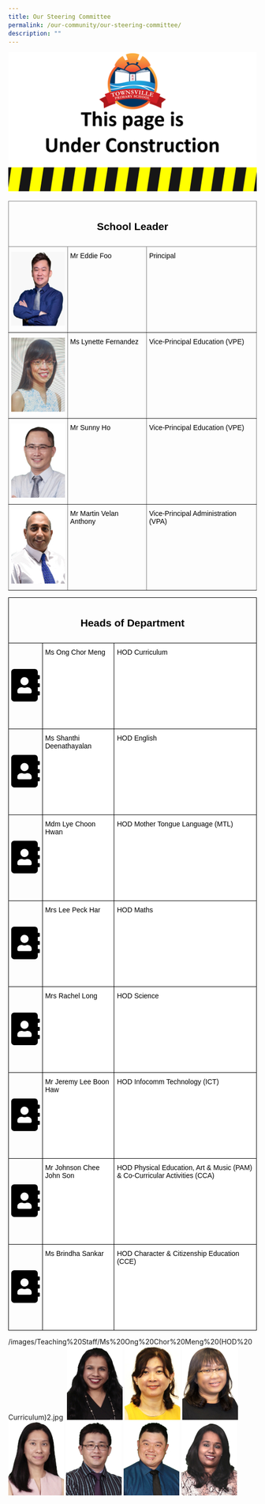 ```yaml
---
title: Our Steering Committee
permalink: /our-community/our-steering-committee/
description: ""
---
```

![](/images/Construction.jpg)


<style type="text/css">
.tg  {border-collapse:collapse;border-spacing:0;}
.tg td{border-color:black;border-style:solid;border-width:1px;font-family:Arial, sans-serif;font-size:14px;
  overflow:hidden;padding:10px 5px;word-break:normal;}
.tg th{border-color:black;border-style:solid;border-width:1px;font-family:Arial, sans-serif;font-size:14px;
  font-weight:normal;overflow:hidden;padding:10px 5px;word-break:normal;}
.tg .tg-c3ow{border-color:inherit;text-align:center;vertical-align:top}
.tg .tg-0pky{border-color:inherit;text-align:left;vertical-align:top}
</style>
<table class="tg">
<thead>
  <tr>
    <th class="tg-c3ow" colspan="3"><span style="font-weight:400;font-style:normal;text-decoration:none;color:#000;background-color:transparent"><h2>School Leader</h2></span></th>
  </tr>
</thead>
<tbody>
  <tr>
    <td class="tg-0pky"><img src="/images/School%20Leaders/Eddie%20Foo2.jpg" alt="Image" width="113" height="150"><br></td>
    <td class="tg-0pky"><span style="font-weight:400;font-style:normal;text-decoration:none;color:#000;background-color:transparent">Mr Eddie Foo</span></td>
    <td class="tg-0pky"><span style="font-weight:400;font-style:normal;text-decoration:none;color:#000;background-color:transparent">Principal</span></td>
  </tr>
  <tr>
    <td class="tg-0pky"><img src="/images/School%20Leaders/Ms%20Lynette%20Fernandez_VPE2.jpeg" width="113" height="150"></td>
    <td class="tg-0pky"><span style="font-weight:400;font-style:normal;text-decoration:none;color:#000;background-color:transparent">Ms Lynette Fernandez</span></td>
    <td class="tg-0pky"><span style="font-weight:400;font-style:normal;text-decoration:none;color:#000;background-color:transparent">Vice-Principal Education (VPE)</span></td>
  </tr>
  <tr>
    <td class="tg-0pky"><img src="/images/School%20Leaders/Sunny%20Ho.jpeg"  width="113" height="150"></td>
    <td class="tg-0pky"><span style="font-weight:400;font-style:normal;text-decoration:none;color:#000;background-color:transparent">Mr Sunny Ho</span></td>
    <td class="tg-0pky"><span style="font-weight:400;font-style:normal;text-decoration:none;color:#000;background-color:transparent">Vice-Principal Education (VPE)</span></td>
  </tr>
  <tr>
    <td class="tg-0pky"><img src="/images/School%20Leaders/Martin%20Velan%20Anthony.jpeg"  width="113" height="150"></td>
    <td class="tg-0pky"><span style="font-weight:400;font-style:normal;text-decoration:none;color:#000;background-color:transparent">Mr Martin Velan Anthony</span></td>
    <td class="tg-0pky"><span style="font-weight:400;font-style:normal;text-decoration:none;color:#000;background-color:transparent">Vice-Principal Administration (VPA)</span></td>
  </tr>
</tbody>
</table>

<style type="text/css">
.tg  {border-collapse:collapse;border-spacing:0;}
.tg td{border-color:black;border-style:solid;border-width:1px;font-family:Arial, sans-serif;font-size:14px;
  overflow:hidden;padding:10px 5px;word-break:normal;}
.tg th{border-color:black;border-style:solid;border-width:1px;font-family:Arial, sans-serif;font-size:14px;
  font-weight:normal;overflow:hidden;padding:10px 5px;word-break:normal;}
.tg .tg-baqh{text-align:center;vertical-align:top}
.tg .tg-0lax{text-align:left;vertical-align:top}
.tg .tg-ktyi{background-color:#FFF;text-align:left;vertical-align:top}
</style>
<table class="tg">
<thead>
  <tr>
    <th class="tg-baqh" colspan="3"><span style="font-weight:400;font-style:normal;text-decoration:none;color:#000;background-color:transparent"><h2>Heads of Department</h2></span></th>
  </tr>
</thead>
<tbody>
  <tr>
    <td class="tg-0lax"><img src="data:image/svg+xml,%3csvg xmlns='http://www.w3.org/2000/svg' viewBox='0 0 448 512'%3e%3cpath fill='%23000000' d='M436 160c6.6 0 12-5.4 12-12v-40c0-6.6-5.4-12-12-12h-20V48c0-26.5-21.5-48-48-48H48C21.5 0 0 21.5 0 48v416c0 26.5 21.5 48 48 48h320c26.5 0 48-21.5 48-48v-48h20c6.6 0 12-5.4 12-12v-40c0-6.6-5.4-12-12-12h-20v-64h20c6.6 0 12-5.4 12-12v-40c0-6.6-5.4-12-12-12h-20v-64h20zm-228-32c35.3 0 64 28.7 64 64s-28.7 64-64 64-64-28.7-64-64 28.7-64 64-64zm112 236.8c0 10.6-10 19.2-22.4 19.2H118.4C106 384 96 375.4 96 364.8v-19.2c0-31.8 30.1-57.6 67.2-57.6h5c12.3 5.1 25.7 8 39.8 8s27.6-2.9 39.8-8h5c37.1 0 67.2 25.8 67.2 57.6v19.2z'/%3e%3c/svg%3e" width="113" height="150"></td>
    <td class="tg-ktyi"><span style="font-weight:400;font-style:normal;text-decoration:none;color:#000;background-color:transparent">Ms Ong Chor Meng</span></td>
    <td class="tg-ktyi"><span style="font-weight:400;font-style:normal;text-decoration:none;color:#000;background-color:transparent">HOD Curriculum</span></td>
  </tr>
  <tr>
    <td class="tg-0lax"><img src="data:image/svg+xml,%3csvg xmlns='http://www.w3.org/2000/svg' viewBox='0 0 448 512'%3e%3cpath fill='%23000000' d='M436 160c6.6 0 12-5.4 12-12v-40c0-6.6-5.4-12-12-12h-20V48c0-26.5-21.5-48-48-48H48C21.5 0 0 21.5 0 48v416c0 26.5 21.5 48 48 48h320c26.5 0 48-21.5 48-48v-48h20c6.6 0 12-5.4 12-12v-40c0-6.6-5.4-12-12-12h-20v-64h20c6.6 0 12-5.4 12-12v-40c0-6.6-5.4-12-12-12h-20v-64h20zm-228-32c35.3 0 64 28.7 64 64s-28.7 64-64 64-64-28.7-64-64 28.7-64 64-64zm112 236.8c0 10.6-10 19.2-22.4 19.2H118.4C106 384 96 375.4 96 364.8v-19.2c0-31.8 30.1-57.6 67.2-57.6h5c12.3 5.1 25.7 8 39.8 8s27.6-2.9 39.8-8h5c37.1 0 67.2 25.8 67.2 57.6v19.2z'/%3e%3c/svg%3e" alt="Image" width="113" height="150"></td>
    <td class="tg-ktyi"><span style="font-weight:400;font-style:normal;text-decoration:none;color:#000;background-color:transparent">Ms Shanthi Deenathayalan</span></td>
    <td class="tg-ktyi"><span style="font-weight:400;font-style:normal;text-decoration:none;color:#000;background-color:transparent">HOD English</span></td>
  </tr>
  <tr>
    <td class="tg-0lax"><img src="data:image/svg+xml,%3csvg xmlns='http://www.w3.org/2000/svg' viewBox='0 0 448 512'%3e%3cpath fill='%23000000' d='M436 160c6.6 0 12-5.4 12-12v-40c0-6.6-5.4-12-12-12h-20V48c0-26.5-21.5-48-48-48H48C21.5 0 0 21.5 0 48v416c0 26.5 21.5 48 48 48h320c26.5 0 48-21.5 48-48v-48h20c6.6 0 12-5.4 12-12v-40c0-6.6-5.4-12-12-12h-20v-64h20c6.6 0 12-5.4 12-12v-40c0-6.6-5.4-12-12-12h-20v-64h20zm-228-32c35.3 0 64 28.7 64 64s-28.7 64-64 64-64-28.7-64-64 28.7-64 64-64zm112 236.8c0 10.6-10 19.2-22.4 19.2H118.4C106 384 96 375.4 96 364.8v-19.2c0-31.8 30.1-57.6 67.2-57.6h5c12.3 5.1 25.7 8 39.8 8s27.6-2.9 39.8-8h5c37.1 0 67.2 25.8 67.2 57.6v19.2z'/%3e%3c/svg%3e" alt="Image" width="113" height="150"></td>
    <td class="tg-ktyi"><span style="font-weight:400;font-style:normal;text-decoration:none;color:#000;background-color:transparent">Mdm Lye Choon Hwan</span></td>
    <td class="tg-ktyi"><span style="font-weight:400;font-style:normal;text-decoration:none;color:#000;background-color:transparent">HOD Mother Tongue Language (MTL)</span></td>
  </tr>
  <tr>
    <td class="tg-0lax"><img src="data:image/svg+xml,%3csvg xmlns='http://www.w3.org/2000/svg' viewBox='0 0 448 512'%3e%3cpath fill='%23000000' d='M436 160c6.6 0 12-5.4 12-12v-40c0-6.6-5.4-12-12-12h-20V48c0-26.5-21.5-48-48-48H48C21.5 0 0 21.5 0 48v416c0 26.5 21.5 48 48 48h320c26.5 0 48-21.5 48-48v-48h20c6.6 0 12-5.4 12-12v-40c0-6.6-5.4-12-12-12h-20v-64h20c6.6 0 12-5.4 12-12v-40c0-6.6-5.4-12-12-12h-20v-64h20zm-228-32c35.3 0 64 28.7 64 64s-28.7 64-64 64-64-28.7-64-64 28.7-64 64-64zm112 236.8c0 10.6-10 19.2-22.4 19.2H118.4C106 384 96 375.4 96 364.8v-19.2c0-31.8 30.1-57.6 67.2-57.6h5c12.3 5.1 25.7 8 39.8 8s27.6-2.9 39.8-8h5c37.1 0 67.2 25.8 67.2 57.6v19.2z'/%3e%3c/svg%3e" alt="Image" width="113" height="150"></td>
    <td class="tg-ktyi"><span style="font-weight:400;font-style:normal;text-decoration:none;color:#000;background-color:transparent">Mrs Lee Peck Har</span></td>
    <td class="tg-ktyi"><span style="font-weight:400;font-style:normal;text-decoration:none;color:#000;background-color:transparent">HOD Maths</span></td>
  </tr>
  <tr>
    <td class="tg-0lax"><img src="data:image/svg+xml,%3csvg xmlns='http://www.w3.org/2000/svg' viewBox='0 0 448 512'%3e%3cpath fill='%23000000' d='M436 160c6.6 0 12-5.4 12-12v-40c0-6.6-5.4-12-12-12h-20V48c0-26.5-21.5-48-48-48H48C21.5 0 0 21.5 0 48v416c0 26.5 21.5 48 48 48h320c26.5 0 48-21.5 48-48v-48h20c6.6 0 12-5.4 12-12v-40c0-6.6-5.4-12-12-12h-20v-64h20c6.6 0 12-5.4 12-12v-40c0-6.6-5.4-12-12-12h-20v-64h20zm-228-32c35.3 0 64 28.7 64 64s-28.7 64-64 64-64-28.7-64-64 28.7-64 64-64zm112 236.8c0 10.6-10 19.2-22.4 19.2H118.4C106 384 96 375.4 96 364.8v-19.2c0-31.8 30.1-57.6 67.2-57.6h5c12.3 5.1 25.7 8 39.8 8s27.6-2.9 39.8-8h5c37.1 0 67.2 25.8 67.2 57.6v19.2z'/%3e%3c/svg%3e" alt="Image" width="113" height="150"></td>
    <td class="tg-ktyi"><span style="font-weight:400;font-style:normal;text-decoration:none;color:#000;background-color:transparent">Mrs Rachel Long</span></td>
    <td class="tg-ktyi"><span style="font-weight:400;font-style:normal;text-decoration:none;color:#000;background-color:transparent">HOD Science</span></td>
  </tr>
  <tr>
    <td class="tg-0lax"><img src="data:image/svg+xml,%3csvg xmlns='http://www.w3.org/2000/svg' viewBox='0 0 448 512'%3e%3cpath fill='%23000000' d='M436 160c6.6 0 12-5.4 12-12v-40c0-6.6-5.4-12-12-12h-20V48c0-26.5-21.5-48-48-48H48C21.5 0 0 21.5 0 48v416c0 26.5 21.5 48 48 48h320c26.5 0 48-21.5 48-48v-48h20c6.6 0 12-5.4 12-12v-40c0-6.6-5.4-12-12-12h-20v-64h20c6.6 0 12-5.4 12-12v-40c0-6.6-5.4-12-12-12h-20v-64h20zm-228-32c35.3 0 64 28.7 64 64s-28.7 64-64 64-64-28.7-64-64 28.7-64 64-64zm112 236.8c0 10.6-10 19.2-22.4 19.2H118.4C106 384 96 375.4 96 364.8v-19.2c0-31.8 30.1-57.6 67.2-57.6h5c12.3 5.1 25.7 8 39.8 8s27.6-2.9 39.8-8h5c37.1 0 67.2 25.8 67.2 57.6v19.2z'/%3e%3c/svg%3e" alt="Image" width="113" height="150"></td>
    <td class="tg-ktyi"><span style="font-weight:400;font-style:normal;text-decoration:none;color:#000;background-color:transparent">Mr Jeremy Lee Boon Haw</span></td>
    <td class="tg-ktyi"><span style="font-weight:400;font-style:normal;text-decoration:none;color:#000;background-color:transparent">HOD Infocomm Technology (ICT)</span></td>
  </tr>
  <tr>
    <td class="tg-0lax"><img src="data:image/svg+xml,%3csvg xmlns='http://www.w3.org/2000/svg' viewBox='0 0 448 512'%3e%3cpath fill='%23000000' d='M436 160c6.6 0 12-5.4 12-12v-40c0-6.6-5.4-12-12-12h-20V48c0-26.5-21.5-48-48-48H48C21.5 0 0 21.5 0 48v416c0 26.5 21.5 48 48 48h320c26.5 0 48-21.5 48-48v-48h20c6.6 0 12-5.4 12-12v-40c0-6.6-5.4-12-12-12h-20v-64h20c6.6 0 12-5.4 12-12v-40c0-6.6-5.4-12-12-12h-20v-64h20zm-228-32c35.3 0 64 28.7 64 64s-28.7 64-64 64-64-28.7-64-64 28.7-64 64-64zm112 236.8c0 10.6-10 19.2-22.4 19.2H118.4C106 384 96 375.4 96 364.8v-19.2c0-31.8 30.1-57.6 67.2-57.6h5c12.3 5.1 25.7 8 39.8 8s27.6-2.9 39.8-8h5c37.1 0 67.2 25.8 67.2 57.6v19.2z'/%3e%3c/svg%3e" alt="Image" width="113" height="150"></td>
    <td class="tg-ktyi"><span style="font-weight:400;font-style:normal;text-decoration:none;color:#000;background-color:transparent">Mr Johnson Chee John Son</span></td>
    <td class="tg-ktyi"><span style="font-weight:400;font-style:normal;text-decoration:none;color:#000;background-color:transparent">HOD Physical Education, Art &amp; Music (PAM) &amp; Co-Curricular Activities (CCA)</span></td>
  </tr>
  <tr>
    <td class="tg-0lax"><img src="data:image/svg+xml,%3csvg xmlns='http://www.w3.org/2000/svg' viewBox='0 0 448 512'%3e%3cpath fill='%23000000' d='M436 160c6.6 0 12-5.4 12-12v-40c0-6.6-5.4-12-12-12h-20V48c0-26.5-21.5-48-48-48H48C21.5 0 0 21.5 0 48v416c0 26.5 21.5 48 48 48h320c26.5 0 48-21.5 48-48v-48h20c6.6 0 12-5.4 12-12v-40c0-6.6-5.4-12-12-12h-20v-64h20c6.6 0 12-5.4 12-12v-40c0-6.6-5.4-12-12-12h-20v-64h20zm-228-32c35.3 0 64 28.7 64 64s-28.7 64-64 64-64-28.7-64-64 28.7-64 64-64zm112 236.8c0 10.6-10 19.2-22.4 19.2H118.4C106 384 96 375.4 96 364.8v-19.2c0-31.8 30.1-57.6 67.2-57.6h5c12.3 5.1 25.7 8 39.8 8s27.6-2.9 39.8-8h5c37.1 0 67.2 25.8 67.2 57.6v19.2z'/%3e%3c/svg%3e" alt="Image" width="113" height="150"></td>
    <td class="tg-ktyi"><span style="font-weight:400;font-style:normal;text-decoration:none;color:#000;background-color:transparent">Ms Brindha Sankar</span></td>
    <td class="tg-ktyi"><span style="font-weight:400;font-style:normal;text-decoration:none;color:#000;background-color:transparent">HOD Character &amp; Citizenship Education (CCE)</span></td>
  </tr>
</tbody>
</table>

/images/Teaching%20Staff/Ms%20Ong%20Chor%20Meng%20(HOD%20Curriculum)2.jpg
![]()
![](/images/Teaching%20Staff/Shanthi%20Deenathayalan.jpeg)
![](/images/Teaching%20Staff/Mdm%20Lye%20Choon%20Hwan%20(HOD%20MT)2.jpg)
![](/images/Teaching%20Staff/Mrs%20Lee%20Peck%20Har%20(HOD%20Math)2.jpg)
![](/images/Teaching%20Staff/Rachel%20Long.jpeg)
![](/images/Teaching%20Staff/Lee%20Boon%20Haw%20Jeremy.jpeg)
![](/images/Teaching%20Staff/Johnson%20Chee%20John%20Son.jpeg)
![](/images/Teaching%20Staff/Brindha%20Sankar.jpeg)